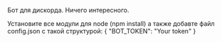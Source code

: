 Бот для дискорда.
Ничего интересного.

Установите все модули для node (npm install) а также добавте файл config.json с такой структурой:
{
    "BOT_TOKEN": "Your token"
}
